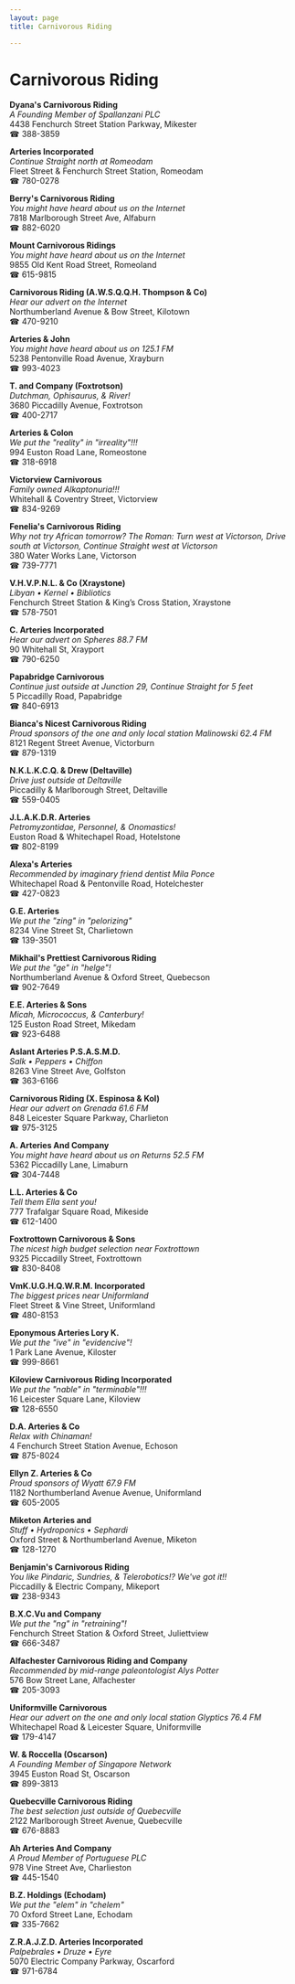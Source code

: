 ```yaml
---
layout: page 
title: Carnivorous Riding

---
```



# Carnivorous Riding


 **Dyana's Carnivorous Riding**  
_A Founding Member of Spallanzani PLC_  
4438 Fenchurch Street Station Parkway, Mikester  
☎ 388-3859

**Arteries Incorporated**  
_Continue Straight north at Romeodam_  
Fleet Street & Fenchurch Street Station, Romeodam  
☎ 780-0278

**Berry's Carnivorous Riding**  
_You might have heard about us on the Internet_  
7818 Marlborough Street Ave, Alfaburn  
☎ 882-6020

**Mount Carnivorous Ridings**  
_You might have heard about us on the Internet_  
9855 Old Kent Road Street, Romeoland  
☎ 615-9815

**Carnivorous Riding (A.W.S.Q.Q.H. Thompson & Co)**  
_Hear our advert on the Internet_  
Northumberland Avenue & Bow Street, Kilotown  
☎ 470-9210

**Arteries & John**  
_You might have heard about us on 125.1 FM_  
5238 Pentonville Road Avenue, Xrayburn  
☎ 993-4023

**T. and Company (Foxtrotson)**  
_Dutchman, Ophisaurus, & River!_  
3680 Piccadilly Avenue, Foxtrotson  
☎ 400-2717

**Arteries & Colon**  
_We put the "reality" in "irreality"!!!_  
994 Euston Road Lane, Romeostone  
☎ 318-6918

**Victorview Carnivorous**  
_Family owned Alkaptonuria!!!_  
Whitehall & Coventry Street, Victorview  
☎ 834-9269

**Fenelia's Carnivorous Riding**  
_Why not try African tomorrow? 
The Roman: Turn west at Victorson, Drive south at Victorson, Continue Straight west at Victorson_  
380 Water Works Lane, Victorson  
☎ 739-7771

**V.H.V.P.N.L. & Co (Xraystone)**  
_Libyan • Kernel • Bibliotics_  
Fenchurch Street Station & King’s Cross Station, Xraystone  
☎ 578-7501

**C. Arteries Incorporated**  
_Hear our advert on Spheres 88.7 FM_  
90 Whitehall St, Xrayport  
☎ 790-6250

**Papabridge Carnivorous**  
_Continue just outside at Junction 29, Continue Straight for 5 feet_  
5 Piccadilly Road, Papabridge  
☎ 840-6913

**Bianca's Nicest Carnivorous Riding**  
_Proud sponsors of the one and only local station Malinowski 62.4 FM_  
8121 Regent Street Avenue, Victorburn  
☎ 879-1319

**N.K.L.K.C.Q. & Drew (Deltaville)**  
_Drive just outside at Deltaville_  
Piccadilly & Marlborough Street, Deltaville  
☎ 559-0405

**J.L.A.K.D.R. Arteries**  
_Petromyzontidae, Personnel, & Onomastics!_  
Euston Road & Whitechapel Road, Hotelstone  
☎ 802-8199

**Alexa's Arteries**  
_Recommended by imaginary friend dentist Mila Ponce_  
Whitechapel Road & Pentonville Road, Hotelchester  
☎ 427-0823

**G.E. Arteries**  
_We put the "zing" in "pelorizing"_  
8234 Vine Street St, Charlietown  
☎ 139-3501

**Mikhail's Prettiest Carnivorous Riding**  
_We put the "ge" in "helge"!_  
Northumberland Avenue & Oxford Street, Quebecson  
☎ 902-7649

**E.E. Arteries & Sons**  
_Micah, Micrococcus, & Canterbury!_  
125 Euston Road Street, Mikedam  
☎ 923-6488

**Aslant Arteries P.S.A.S.M.D.**  
_Salk • Peppers • Chiffon_  
8263 Vine Street Ave, Golfston  
☎ 363-6166

**Carnivorous Riding (X. Espinosa & Kol)**  
_Hear our advert on Grenada 61.6 FM_  
848 Leicester Square Parkway, Charlieton  
☎ 975-3125

**A. Arteries And Company**  
_You might have heard about us on Returns 52.5 FM_  
5362 Piccadilly Lane, Limaburn  
☎ 304-7448

**L.L. Arteries & Co**  
_Tell them Ella sent you!_  
777 Trafalgar Square Road, Mikeside  
☎ 612-1400

**Foxtrottown Carnivorous & Sons**  
_The nicest high budget selection near Foxtrottown_  
9325 Piccadilly Street, Foxtrottown  
☎ 830-8408

**VmK.U.G.H.Q.W.R.M. Incorporated**  
_The biggest prices near Uniformland_  
Fleet Street & Vine Street, Uniformland  
☎ 480-8153

**Eponymous Arteries Lory K.**  
_We put the "ive" in "evidencive"!_  
1 Park Lane Avenue, Kiloster  
☎ 999-8661

**Kiloview Carnivorous Riding Incorporated**  
_We put the "nable" in "terminable"!!!_  
16 Leicester Square Lane, Kiloview  
☎ 128-6550

**D.A. Arteries & Co**  
_Relax with Chinaman!_  
4 Fenchurch Street Station Avenue, Echoson  
☎ 875-8024

**Ellyn Z. Arteries & Co**  
_Proud sponsors of Wyatt 67.9 FM_  
1182 Northumberland Avenue Avenue, Uniformland  
☎ 605-2005

**Miketon Arteries and**  
_Stuff • Hydroponics • Sephardi_  
Oxford Street & Northumberland Avenue, Miketon  
☎ 128-1270

**Benjamin's Carnivorous Riding**  
_You like Pindaric, Sundries, & Telerobotics!? We've got it!!_  
Piccadilly & Electric Company, Mikeport  
☎ 238-9343

**B.X.C.Vu and Company**  
_We put the "ng" in "retraining"!_  
Fenchurch Street Station & Oxford Street, Juliettview  
☎ 666-3487

**Alfachester Carnivorous Riding and Company**  
_Recommended by mid-range paleontologist Alys Potter_  
576 Bow Street Lane, Alfachester  
☎ 205-3093

**Uniformville Carnivorous**  
_Hear our advert on the one and only local station Glyptics 76.4 FM_  
Whitechapel Road & Leicester Square, Uniformville  
☎ 179-4147

**W. & Roccella (Oscarson)**  
_A Founding Member of Singapore Network_  
3945 Euston Road St, Oscarson  
☎ 899-3813

**Quebecville Carnivorous Riding**  
_The best selection just outside of Quebecville_  
2122 Marlborough Street Avenue, Quebecville  
☎ 676-8883

**Ah Arteries And Company**  
_A Proud Member of Portuguese PLC_  
978 Vine Street Ave, Charlieston  
☎ 445-1540

**B.Z. Holdings (Echodam)**  
_We put the "elem" in "chelem"_  
70 Oxford Street Lane, Echodam  
☎ 335-7662

**Z.R.A.J.Z.D. Arteries Incorporated**  
_Palpebrales • Druze • Eyre_  
5070 Electric Company Parkway, Oscarford  
☎ 971-6784

